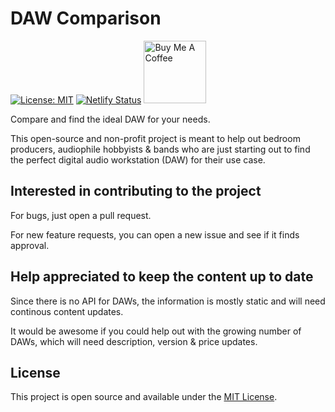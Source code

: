 # DAW Comparison

[![License: MIT](https://img.shields.io/badge/License-MIT-blue.svg)](https://opensource.org/licenses/MIT) [![Netlify Status](https://api.netlify.com/api/v1/badges/5aa915a2-83dd-4144-8300-4fc58c6fbb3b/deploy-status)](https://app.netlify.com/sites/dawcomparison/deploys)
<a href="https://www.buymeacoffee.com/mhatvan" target="_blank"><img src="https://www.buymeacoffee.com/assets/img/custom_images/orange_img.png" alt="Buy Me A Coffee" style="height: auto !important;width: 100px !important;"></a>

Compare and find the ideal DAW for your needs.

This open-source and non-profit project is meant to help out bedroom
producers, audiophile hobbyists & bands who are just starting out to
find the perfect digital audio workstation (DAW) for their use case.

## Interested in contributing to the project

For bugs, just open a pull request.

For new feature requests, you can open a new issue and see if it finds approval.

## Help appreciated to keep the content up to date

Since there is no API for DAWs, the information is mostly static and will need continous content updates.

It would be awesome if you could help out with the growing number of DAWs, which will need description, version & price updates.

## License

This project is open source and available under the [MIT License](LICENSE).
